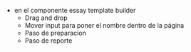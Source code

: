 - en el componente essay template builder 
  - Drag and drop 
  - Mover input para poner el nombre dentro de la página
  - Paso de preparacion
  - Paso de reporte
